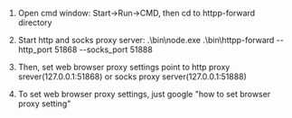 1. Open cmd window: Start->Run->CMD, then cd to httpp-forward directory

2. Start http and socks proxy server: .\bin\node.exe .\bin\httpp-forward --http_port 51868 --socks_port 51888

3. Then, set web browser proxy settings point to http proxy srever(127.0.0.1:51868) or socks proxy server(127.0.0.1:51888)

4. To set web browser proxy settings, just google "how to set browser proxy setting"

